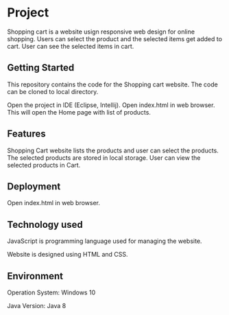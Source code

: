 # Project
Shopping cart is a website usign responsive web design for online shopping. Users can select the product and the selected items get added to cart.
User can see the selected items in cart.

## Getting Started
This repository contains the code for the Shopping cart website. The code can be cloned to local directory.

Open the project in IDE (Eclipse, Intellij). 
Open index.html in web browser. This will open the Home page with list of products.
 
## Features
Shopping Cart website lists the products and user can select the products. The selected products are stored in local storage.
User can view the selected products in Cart.

## Deployment 
Open index.html in web browser.


## Technology used

JavaScript is programming language used for managing the website.

Website is designed using HTML and CSS.

## Environment

Operation System: Windows 10

Java Version: Java 8
 
